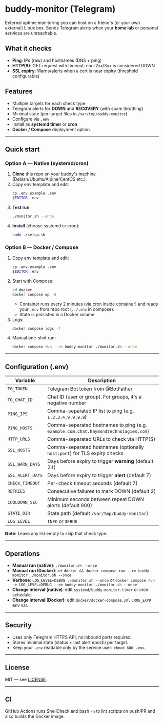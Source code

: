 # buddy-monitor (Telegram)

External uptime monitoring you can host on a friend's (or your own external) Linux box. Sends Telegram alerts when your **home lab** or personal services are unreachable.

## What it checks
- **Ping**: IPs (raw) and hostnames (DNS + ping)
- **HTTP(S)**: GET request with timeout; non-2xx/3xx is considered DOWN
- **SSL expiry**: Warns/alerts when a cert is near expiry (threshold configurable)

## Features
- Multiple targets for each check type
- Telegram alerts for **DOWN** and **RECOVERY** (with spam throttling)
- Minimal state (per-target files in `/var/tmp/buddy-monitor`)
- Configure via `.env`
- Install as **systemd timer** or **cron**
- **Docker / Compose** deployment option

---

## Quick start

### Option A — Native (systemd/cron)
1. **Clone** this repo on your buddy's machine (Debian/Ubuntu/Alpine/CentOS etc.).
2. Copy env template and edit:
   ```bash
   cp .env.example .env
   $EDITOR .env
   ```
3. **Test run**:
   ```bash
   ./monitor.sh --once
   ```
4. **Install** (choose systemd or cron):
   ```bash
   sudo ./setup.sh
   ```

### Option B — Docker / Compose
1. Copy env template and edit:
   ```bash
   cp .env.example .env
   $EDITOR .env
   ```
2. Start with Compose:
   ```bash
   cd docker
   docker compose up -d
   ```
   - Container runs every 2 minutes (via cron inside container) and reads your `.env` from repo root (`../.env` in compose).
   - State is persisted in a Docker volume.
3. Logs:
   ```bash
   docker compose logs -f
   ```
4. Manual one-shot run:
   ```bash
   docker compose run --rm buddy-monitor ./monitor.sh --once
   ```

---

## Configuration (.env)

| Variable | Description |
|---|---|
| `TG_TOKEN` | Telegram Bot token from @BotFather |
| `TG_CHAT_ID` | Chat ID (user or group). For groups, it's a negative number |
| `PING_IPS` | Comma-separated IP list to ping (e.g. `1.2.3.4,9.9.9.9`) |
| `PING_HOSTS` | Comma-separated hostnames to ping (e.g. `example.com,chat.haymondtechnologies.com`) |
| `HTTP_URLS` | Comma-separated URLs to check via HTTP(S) |
| `SSL_HOSTS` | Comma-separated hostnames (optionally `host:port`) for TLS expiry checks |
| `SSL_WARN_DAYS` | Days before expiry to trigger **warning** (default 21) |
| `SSL_ALERT_DAYS` | Days before expiry to trigger **alert** (default 7) |
| `CHECK_TIMEOUT` | Per-check timeout seconds (default 7) |
| `RETRIES` | Consecutive failures to mark DOWN (default 2) |
| `COOLDOWN_SEC` | Minimum seconds between repeat DOWN alerts (default 900) |
| `STATE_DIR` | State path (default `/var/tmp/buddy-monitor`) |
| `LOG_LEVEL` | `INFO` or `DEBUG` |

**Note:** Leave any list empty to skip that check type.

---

## Operations

- **Manual run (native)**: `./monitor.sh --once`
- **Manual run (Docker)**: `cd docker && docker compose run --rm buddy-monitor ./monitor.sh --once`
- **Verbose**: `LOG_LEVEL=DEBUG ./monitor.sh --once` or `docker compose run -e LOG_LEVEL=DEBUG --rm buddy-monitor ./monitor.sh --once`
- **Change interval (native)**: edit `systemd/buddy-monitor.timer` or cron schedule.
- **Change interval (Docker)**: edit `docker/docker-compose.yml` `CRON_EXPR` env var.

---

## Security
- Uses only Telegram HTTPS API; no inbound ports required.
- Stores minimal state (status + last alert epoch) per target.
- Keep your `.env` readable only by the service user: `chmod 600 .env`.

---

## License
MIT — see [LICENSE](LICENSE).

---

## CI
GitHub Actions runs ShellCheck and bash `-n` to lint scripts on push/PR and also builds the Docker image.
